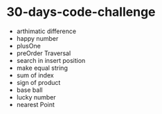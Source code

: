 # 30-days-code-challenge

- arthimatic difference 
- happy number
- plusOne
- preOrder Traversal
- search in insert position
- make equal string
- sum of index
- sign of product
- base ball
- lucky number
- nearest Point
